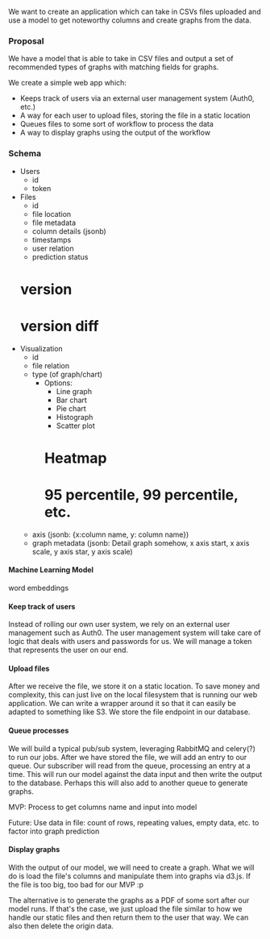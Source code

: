 We want to create an application which can take in CSVs files uploaded and use a model to get noteworthy columns and create graphs from the data.

### Proposal
We have a model that is able to take in CSV files and output a set of recommended types of graphs with matching fields for graphs.

We create a simple web app which:
  * Keeps track of users via an external user management system (Auth0, etc.)
  * A way for each user to upload files, storing the file in a static location
  * Queues files to some sort of workflow to process the data
  * A way to display graphs using the output of the workflow

### Schema
* Users
  * id
  * token
* Files
  * id
  * file location
  * file metadata
  * column details (jsonb)
  * timestamps
  * user relation
  * prediction status
  # version
  # version diff
* Visualization
  * id
  * file relation
  * type (of graph/chart)
    * Options:
      * Line graph
      * Bar chart
      * Pie chart
      * Histograph
      * Scatter plot
      # Heatmap
      # 95 percentile, 99 percentile, etc.
  * axis (jsonb: {x:column name, y: column name})
  * graph metadata (jsonb: Detail graph somehow, x axis start, x axis scale, y axis star, y axis scale)


#### Machine Learning Model
word embeddings

#### Keep track of users
Instead of rolling our own user system, we rely on an external user management such as Auth0. The user management system will take care of logic that deals with users and passwords for us. We will manage a token that represents the user on our end.

#### Upload files
After we receive the file, we store it on a static location. To save money and complexity, this can just live on the local filesystem that is running our web application. We can write a wrapper around it so that it can easily be adapted to something like S3. We store the file endpoint in our database.

#### Queue processes
We will build a typical pub/sub system, leveraging RabbitMQ and celery(?) to run our jobs.
After we have stored the file, we will add an entry to our queue.
Our subscriber will read from the queue, processing an entry at a time. This will run our model against the data input and then write the output to the database. Perhaps this will also add to another queue to generate graphs.

MVP:
Process to get columns name and input into model

Future:
Use data in file: count of rows, repeating values, empty data, etc. to factor into graph prediction

#### Display graphs
With the output of our model, we will need to create a graph. What we will do is load the file's columns and manipulate them into graphs via d3.js. If the file is too big, too bad for our MVP :p

The alternative is to generate the graphs as a PDF of some sort after our model runs. If that's the case, we just upload the file similar to how we handle our static files and then return them to the user that way. We can also then delete the origin data.
